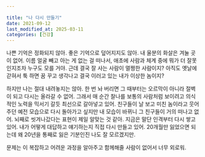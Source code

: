 ```yaml
---
 
title: "나 다시 만들기"
date: 2021-09-12
last_modified_at: 2025-03-11
categories: [건강]
---
```


나쁜 기억은 정화되지 않아. 좋은 기억으로 덮어지지도 않아. 내 울분의 화살은 겨눌 곳이 없어. 이름 얼굴 빼고 아는 게 없는 걸 떠나서, 애초에 사람과 체계 중에 뭐가 더 잘못인지조차 누구도 모를 거야. 근데 결국 잘 사는 사람이 멀쩡한 사람이지? 아직도 옛날에 갇혀서 툭 하면 꿈 꾸고 생각나고 결국 이러고 있는 내가 이상한 놈이지? 

하지만 나는 절대 내려놓지는 않아. 한 번 놔 버리면 그 때부터는 오르막이 아니라 절벽이 되고 다시는 올라갈 수 없어. 그래서 매 순간 찰나를 보통의 사람처럼 보이려고 의식적인 노력을 믹서기 갈듯 최선으로 갈아넣고 있어. 친구들이 날 보고 미친 놈이라고 웃어주던 예전 모습으로 다시 돌아가고 싶지만 내 모습이 바뀌니 그 친구들이 거의 떠나고 없어. 뇌째로 씻겨나갔다는 표현이 제일 알맞는 것 같아. 지금은 말단 인격부터 다시 쌓고 있어. 내가 어떻게 대답하고 얘기하는지 직접 다시 만들고 있어. 20개월만 잃었으면 되는데 왜 20년을 통째로 잃은 기분인진 나도 잘 모르겠지만.

문제는 이 복잡하고 어려운 과정을 알아주고 함께해줄 사람이 없어서 너무 외로워.
